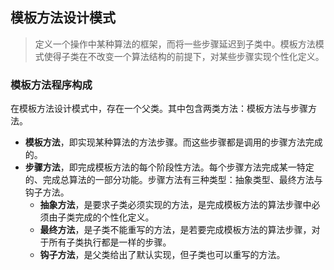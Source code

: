 ## 模板方法设计模式
>定义一个操作中某种算法的框架，而将一些步骤延迟到子类中。模板方法模式使得子类在不改变一个算法结构的前提下，对某些步骤实现个性化定义。

### 模板方法程序构成
  在模板方法设计模式中，存在一个父类。其中包含两类方法：模板方法与步骤方法。<br>
 * **模板方法**，即实现某种算法的方法步骤。而这些步骤都是调用的步骤方法完成的。<br>
 * **步骤方法**，即完成模板方法的每个阶段性方法。每个步骤方法完成某一特定的、完成总算法的一部分功能。步骤方法有三种类型：抽象类型、最终方法与钩子方法。<br>
     * **抽象方法**，是要求子类必须实现的方法，是完成模板方法的算法步骤中必须由子类完成的个性化定义。<br>
     * **最终方法**，是子类不能重写的方法，是若要完成模板方法的算法步骤，对于所有子类执行都是一样的步骤。<br>
     * **钩子方法**，是父类给出了默认实现，但子类也可以重写的方法。
